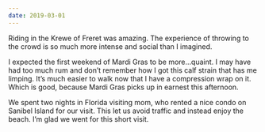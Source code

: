 ```yaml
---
date: 2019-03-01
---
```


Riding in the Krewe of Freret was amazing. The experience of throwing to the crowd is so much more intense and social than I imagined.

I expected the first weekend of Mardi Gras to be more…quaint. I may have had too much rum and don’t remember how I got this calf strain that has me limping. It’s much easier to walk now that I have a compression wrap on it. Which is good, because Mardi Gras picks up in earnest this afternoon.

We spent two nights in Florida visiting mom, who rented a nice condo on Sanibel Island for our visit. This let us avoid traffic and instead enjoy the beach. I’m glad we went for this short visit.
